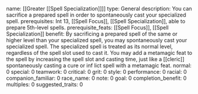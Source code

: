 name: [[Greater [[Spell Specialization]]]]
type: General
description: You can sacrifice a prepared spell in order to spontaneously cast your specialized spell.
prerequisites: Int 13, [[Spell Focus]], [[Spell Specialization]], able to prepare 5th-level spells.
prerequisite_feats: [[Spell Focus]], [[Spell Specialization]]
benefit: By sacrificing a prepared spell of the same or higher level than your specialized spell, you may spontaneously cast your specialized spell. The specialized spell is treated as its normal level, regardless of the spell slot used to cast it. You may add a metamagic feat to the spell by increasing the spell slot and casting time, just like a [[cleric]] spontaneously casting a cure or inf lict spell with a metamagic feat.
normal: 0
special: 0
teamwork: 0
critical: 0
grit: 0
style: 0
performance: 0
racial: 0
companion_familiar: 0
race_name: 0
note: 0
goal: 0
completion_benefit: 0
multiples: 0
suggested_traits: 0
